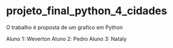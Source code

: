 # projeto_final_python_4_cidades

O trabalho é proposta de um grafico em Python 

Aluno 1: Weverton
Aluno 2: Pedro
Aluno 3: Nataly
